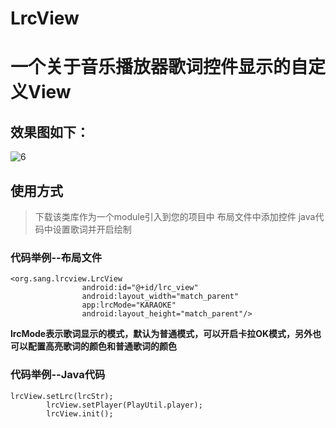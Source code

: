 # LrcView
# 一个关于音乐播放器歌词控件显示的自定义View
## 效果图如下：  
![6](https://cloud.githubusercontent.com/assets/6023444/19617794/6299ccc2-986c-11e6-8cd3-2cca2ac36003.gif)

## 使用方式

> 下载该类库作为一个module引入到您的项目中
> 布局文件中添加控件
> java代码中设置歌词并开启绘制


### 代码举例--布局文件
```
<org.sang.lrcview.LrcView
                android:id="@+id/lrc_view"
                android:layout_width="match_parent"
                app:lrcMode="KARAOKE"
                android:layout_height="match_parent"/>
```
**lrcMode表示歌词显示的模式，默认为普通模式，可以开启卡拉OK模式，另外也可以配置高亮歌词的颜色和普通歌词的颜色**
### 代码举例--Java代码
```
lrcView.setLrc(lrcStr);
        lrcView.setPlayer(PlayUtil.player);
        lrcView.init();
```
